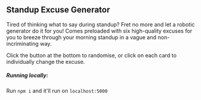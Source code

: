 
## Standup Excuse Generator
Tired of thinking what to say during standup? Fret no more and let a robotic generator do it for you! Comes preloaded with six high-quality excuses for you to breeze through your morning standup in a vague and non-incriminating way.

Click the button at the bottom to randomise, or click on each card to individually change the excuse.

##### Running locally:
Run `npm i` and it'll run on `localhost:5000`
